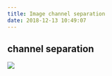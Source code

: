 ```yaml
---
title: Image channel separation
date: 2018-12-13 10:49:07
---
```


## channel separation ##
![](/VISION/images/Image-channel-separation/dataOpBySplit.gif)